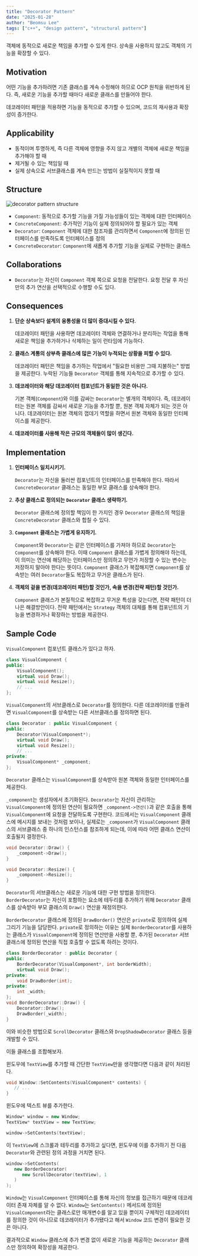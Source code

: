 ```yaml
---
title: "Decorator Pattern"
date: "2025-01-28"
author: "Beomsu Lee"
tags: ["c++", "design pattern", "structural pattern"]
---
```


객체에 동적으로 새로운 책임을 추가할 수 있게 한다. 상속을 사용하지 않고도 객체의 기능을 확장할 수 있다.

## Motivation

어떤 기능을 추가하려면 기존 클래스를 계속 수정해야 하므로 OCP 원칙을 위반하게 된다. 즉, 새로운 기능을 추가할 때마다 새로운 클래스를 만들어야 한다. 

데코레이터 패턴을 적용하면 기능을 동적으로 추가할 수 있으며, 코드의 재사용과 확장성이 증가한다.

## Applicability

- 동적이며 투명하게, 즉 다른 객체에 영향을 주지 않고 개별의 객체에 새로운 책임을 추가해야 할 때
- 제거될 수 있는 책임일 때
- 실제 상속으로 서브클래스를 계속 만드는 방법이 실질적이지 못할 때

## Structure

![decorator pattern structure](images/decorator_pattern_structure.png)

- `Component`: 동적으로 추가할 기능을 가질 가능성들이 있는 객체에 대한 인터페이스
- `ConcreteComponent`: 추가적인 기능이 실제 정의되어야 할 필요가 있는 객체
- `Decorator`: `Component` 객체에 대한 참조자를 관리하면서 `Component`에 정의된 인터페이스를 만족하도록 인터페이스를 정의
- `ConcreteDecorator`: `Component`에 새롭게 추가할 기능을 실제로 구현하는 클래스

## Collaborations

- `Decorator`는 자신이 `Component` 객체 쪽으로 요청을 전달한다. 요청 전달 후 자신만의 추가 연산을 선택적으로 수행할 수도 있다.

## Consequences

1. **단순 상속보다 설계의 융통성을 더 많이 증대시킬 수 있다.**

    데코레이터 패턴을 사용하면 데코레이터 객체와 연결하거나 분리하는 작업을 통해 새로운 책임을 추가하거나 삭제하는 일이 런타임에 가능하다.
2. **클래스 계통의 상부측 클래스에 많은 기능이 누적되는 상황을 피할 수 있다.**

    데코레이터 패턴은 책임을 추가하는 작업에서 "필요한 비용만 그때 지불하는" 방법을 제공한다. 누락된 기능들 `Decorator` 객체를 통해 지속적으로 추가할 수 있다.
3. **데코레이터와 해당 데코레이터 컴포넌트가 동일한 것은 아니다.**

    기본 객체(`Component`)와 이를 감싸는 `Decorator`는 별개의 객체이다. 즉, 데코레이터는 원본 객체를 감싸서 새로운 기능을 추가할 뿐, 원본 객체 자체가 되는 것은 아니다. 데코레이터는 원본 객체의 껍데기 역할을 하면서 원본 객체와 동일한 인터페이스를 제공한다.
4. **데코레이터를 사용해 작은 규모의 객체들이 많이 생긴다.**

## Implementation

1. **인터페이스 일치시키기.**

    `Decorator`는 자신을 둘러싼 컴포넌트의 인터페이스를 만족해야 한다. 따라서 `ConcreteDecorator` 클래스는 동일한 부모 클래스를 상속해야 한다.
2. **추상 클래스로 정의되는 `Decorator` 클래스 생략하기.**

    `Decorator` 클래스에 정의할 책임이 한 가지인 경우 `Decorator` 클래스의 책임을 `ConcreteDecorator` 클래스와 합칠 수 있다.
3. **`Component` 클래스는 가볍게 유지하기.**

    `Component`와 `Decorator`는 같은 인터페이스를 가져야 하므로 `Decorator`는 `Component`를 상속해야 한다. 이때  `Component` 클래스를 가볍게 정의해야 하는데, 이 의미는 연산에 해당하는 인터페이스만 정의하고 무언가 저장할 수 있는 변수는 저장하지 말아야 한다는 뜻이다. `Component` 클래스가 복잡해지면 `Component`를 상속받는 여러 `Decorator`들도 복잡하고 무거운 클래스가 된다.
4. **객체의 겉을 변경(데코레이터 패턴)할 것인가, 속을 변경(전략 패턴)할 것인가.**

    `Component` 클래스가 본질적으로 복잡하고 무거운 특성을 갖는다면, 전략 패턴이 더 나은 해결방안이다. 전략 패턴에서는 `Strategy` 객체의 대체를 통해 컴포넌트의 기능을 변경하거나 확장하는 방법을 제공한다.

## Sample Code

`VisualComponent` 컴포넌트 클래스가 있다고 하자.

```cpp
class VisualComponent {
public:
    VisualComponent();
    virtual void Draw();
    virtual void Resize();
    // ...
};
```

`VisualComponent`의 서브클래스로 `Decorator`를 정의한다. 다른 데코레이터를 만들려면 `VisualComponent`를 상속받는 다른 서브클래스를 정의하면 된다.

```cpp
class Decorator : public VisualComponent {
public:
    Decorator(VisualComponent*);
    virtual void Draw();
    virtual void Resize();
    // ...
private:
    VisualComponent* _component;
};
```

`Decorator` 클래스는 `VisualComponent`를 상속받아 원본 객체와 동일한 인터페이스를 제공한다.

`_component`는 생성자에서 초기화된다. `Decorator`는 자신이 관리하는 `VisualComponent`에 정의된 연산이 필요하면 `_component->연산()`과 같은 호출을 통해 `VisualComponent`에 요청을 전달하도록 구현한다. 코드에서는 `VisualComponent` 클래스에 메시지를 보내는 것처럼 보이나, 실제로는 `_component`가 `VisualComponent` 클래스의 서브클래스 중 하나의 인스턴스를 참조하게 되는데, 이에 따라 어떤 클래스 연산이 호출될지 결정한다.

```cpp
void Decorator::Draw() {
    _component->Draw();
}

void Decorator::Resize() {
    _component->Resize();
}
```

`Decorator`의 서브클래스는 새로운 기능에 대한 구현 방법을 정의한다. `BorderDecorator`는 자신이 포함하는 요소에 테두리를 추가하기 위해 `Decorator` 클래스를 상속받아 부모 클래스의 `Draw()` 연산을 재정의한다.

`BorderDecorator` 클래스에 정의된 `DrawBorder()` 연산은 `private`로 정의하여 실제 그리기 기능을 담당한다. `private`로 정의하는 이유는 실제 `BorderDecorator`를 사용하는 클래스가 `VisualComponent`에 정의된 연산만을 사용할 뿐, 추가된 `Decorator` 서브클래스에 정의된 연산을 직접 호출할 수 없도록 하려는 것이다.

```cpp
class BorderDecorator : public Decorator {
public:
    BorderDecorator(VisualComponent*, int borderWidth);
    virtual void Draw();
private:
    void DrawBorder(int);
private:
    int _width;
};
void BorderDecorator::Draw() {
    Decorator::Draw();
    DrawBorder(_width);
}
```

이와 비슷한 방법으로 `ScrollDecorator` 클래스와 `DropShadowDecorator` 클래스 등을 개발할 수 있다.

이들 클래스를 조합해보자. 

윈도우에 `TextView`를 추가할 때 간단한 `TextView`만을 생각했다면 다음과 같이 처리된다.

```cpp
void Window::SetContents(VisualComponent* contents) {
   // ...
}
```

윈도우에 텍스트 뷰를 추가한다.

```cpp
Window* window = new Window;
TextView* textView = new TextView;

window->SetContents(textView);
```

이 `TextView`에 스크롤과 테두리를 추가하고 싶다면, 윈도우에 이를 추가하기 전 다음 `Decorator`와 관련된 정의 과정을 거치면 된다.

```cpp
window->SetContents(
   new BorderDecorator(
      new ScrollDecorator(textView), 1
   )
);
```

`Window`는 `VisualComponent` 인터페이스를 통해 자신의 정보를 접근하기 때문에 데코레이터 존재 자체를 알 수 없다. `Window`는 `SetContents()` 메서드에 정의된 `VisualComponent`라는 클래스로만 매개변수를 알고 있을 뿐이지 구체적인 데코레이터를 정의한 것이 아니므로 데코레이터가 추가됐다고 해서 `Window` 코드 변경이 필요한 것은 아니다. 

결과적으로 `Window` 클래스에 추가 변경 없이 새로운 기능을 제공하는 `Decorator` 클래스만 정의하여 확장성을 제공한다.